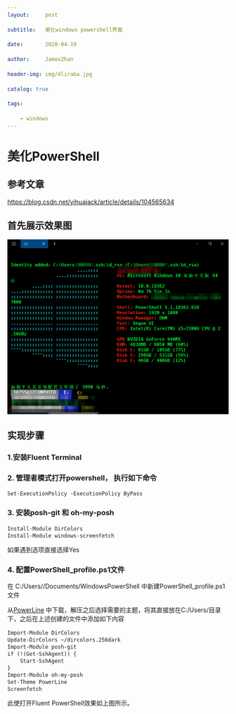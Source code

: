 ```yaml
---
layout:     post

subtitle:   美化windows powershell界面

date:       2020-04-19

author:     JamesZhan

header-img: img/dliraba.jpg

catalog: true

tags:

    - windows
---
```




# 美化PowerShell 

## 参考文章

https://blog.csdn.net/yihuajack/article/details/104565634

## 首先展示效果图

<img src="../img/powershell_result.png">



 	



## 实现步骤

### 1.安装Fluent Terminal

### 2. 管理者模式打开powershell， 执行如下命令

```shell
Set-ExecutionPolicy -ExecutionPolicy ByPass
```



### 3. 安装posh-git 和 oh-my-posh

```shell
Install-Module DirColors
Install-Module windows-screenfetch
```

如果遇到选项直接选择Yes

### 4. 配置PowerShell_profile.ps1文件

在 C:/Users/<Username>/Documents/WindowsPowerShell 中新建PowerShell_profile.ps1文件

从[PowerLine](https://github.com/seebi/dircolors-solarized) 中下载，解压之后选择需要的主题，将其直接放在C:/Users/<Username>目录下，之后在上述创建的文件中添加如下内容

```shell
Import-Module DirColors
Update-DirColors ~/dircolors.256dark
Import-Module posh-git
if (!(Get-SshAgent)) {
    Start-SshAgent
}
Import-Module oh-my-posh
Set-Theme PowerLine
Screenfetch
```

此使打开Fluent PowerShell效果如上图所示。